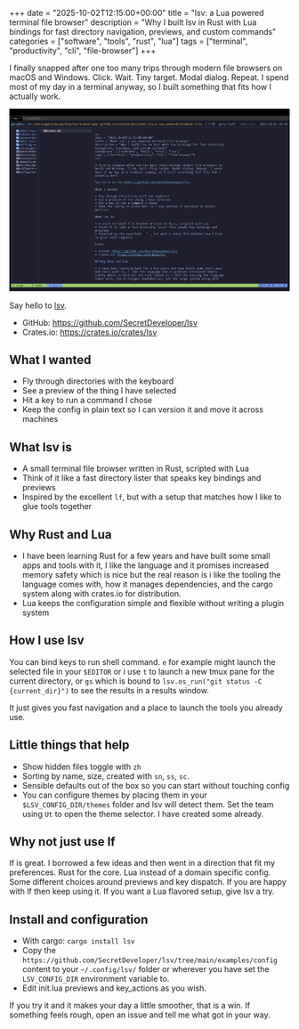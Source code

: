 +++
date = "2025-10-02T12:15:00+00:00"
title = "lsv: a Lua powered terminal file browser"
description = "Why I built lsv in Rust with Lua bindings for fast directory navigation, previews, and custom commands"
categories = ["software", "tools", "rust", "lua"]
tags = ["terminal", "productivity", "cli", "file-browser"]
+++

I finally snapped after one too many trips through modern file browsers on macOS and Windows. Click. Wait. Tiny target. Modal dialog. Repeat. I spend most of my day in a terminal anyway, so I built something that fits how I actually work.

<img src="./lsv.png" alt="lsv" width="800">

Say hello to [lsv](https://github.com/SecretDeveloper/lsv).
- GitHub: https://github.com/SecretDeveloper/lsv
- Crates.io: https://crates.io/crates/lsv

## What I wanted

- Fly through directories with the keyboard
- See a preview of the thing I have selected
- Hit a key to run a command I chose
- Keep the config in plain text so I can version it and move it across machines

## What lsv is

- A small terminal file browser written in Rust, scripted with Lua
- Think of it like a fast directory lister that speaks key bindings and previews
- Inspired by the excellent `lf`, but with a setup that matches how I like to glue tools together

## Why Rust and Lua

- I have been learning Rust for a few years and have built some small apps and tools with it, I like the language and it promises increased memory safety which is nice but the real reason is i like the tooling the language comes with, how it manages dependencies, and the cargo system along with crates.io for distribution.
- Lua keeps the configuration simple and flexible without writing a plugin system

## How I use lsv

You can bind keys to run shell command. `e` for example might launch the selected file in your `$EDITOR` or i use `t` to launch a new tmux pane for the current directory, or `gs` which is bound to `lsv.os_run("git status -C {current_dir}")` to see the results in a results window. 

It just gives you fast navigation and a place to launch the tools you already use.

## Little things that help

- Show hidden files toggle with `zh`
- Sorting by name, size, created with `sn`, `ss`, `sc`.
- Sensible defaults out of the box so you can start without touching config
- You can configure themes by placing them in your `$LSV_CONFIG_DIR/themes` folder and lsv will detect them.  Set the team using `Ut` to open the theme selector.  I have created some already.   

## Why not just use lf

lf is great. I borrowed a few ideas and then went in a direction that fit my preferences. Rust for the core. Lua instead of a domain specific config. Some different choices around previews and key dispatch. If you are happy with lf then keep using it. If you want a Lua flavored setup, give lsv a try.

## Install and configuration

- With cargo: `cargo install lsv`
- Copy the `https://github.com/SecretDeveloper/lsv/tree/main/examples/config` content to your `~/.config/lsv/` folder or wherever you have set the `LSV_CONFIG_DIR` environment variable to.  
- Edit init.lua previews and key_actions as you wish.

If you try it and it makes your day a little smoother, that is a win. If something feels rough, open an issue and tell me what got in your way.

